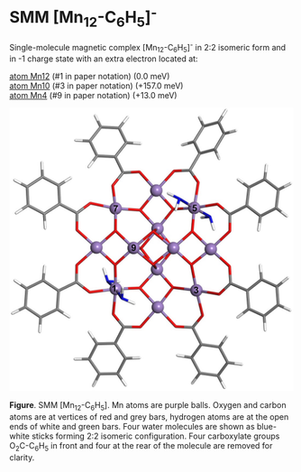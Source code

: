 # SMM [Mn<sub>12</sub>-C<sub>6</sub>H<sub>5</sub>]<sup>-</sup>

Single-molecule magnetic complex [Mn<sub>12</sub>-C<sub>6</sub>H<sub>5</sub>]<sup>-</sup> in 2:2 isomeric form and in -1 charge state with an extra electron located at:

   [atom Mn12](Mn12-C6H5_22_atom12.xsf)  (#1 in paper notation) (0.0 meV)     
   [atom Mn10](Mn12-C6H5_22_atom10.xsf) (#3 in paper notation) (+157.0 meV)   
   [atom Mn4](Mn12-C6H5_22_atom4.xsf)   (#9 in paper notation) (+13.0 meV)



![GitHub Logo](Mn12-C6H5_n2.jpg)   

**Figure**. SMM [Mn<sub>12</sub>-C<sub>6</sub>H<sub>5</sub>]. Mn atoms are purple balls. Oxygen and carbon atoms are at vertices of red and grey bars, hydrogen atoms are at the open ends of white and green bars. Four water molecules are shown as blue-white sticks forming 2:2 isomeric configuration. Four carboxylate groups O<sub>2</sub>C-C<sub>6</sub>H<sub>5</sub> in front and four at the rear of the molecule are removed for clarity.
